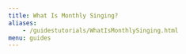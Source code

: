 ```yaml
---
title: What Is Monthly Singing?
aliases:
    - /guidestutorials/WhatIsMonthlySinging.html
menu: guides
---
```


